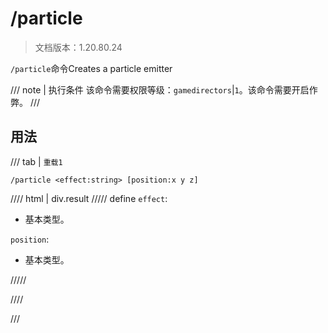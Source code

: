 # /particle

> 文档版本：1.20.80.24

`/particle`命令Creates a particle emitter

/// note | 执行条件
该命令需要权限等级：`gamedirectors`|`1`。该命令需要开启作弊。
///

## 用法

/// tab | `重载1`
```mcfunction
/particle <effect:string> [position:x y z]
```

//// html | div.result
///// define
`effect`: <!-- md:samp string -->

- 基本类型。

`position`: <!-- md:samp x y z -->

- 基本类型。


/////

////

///
